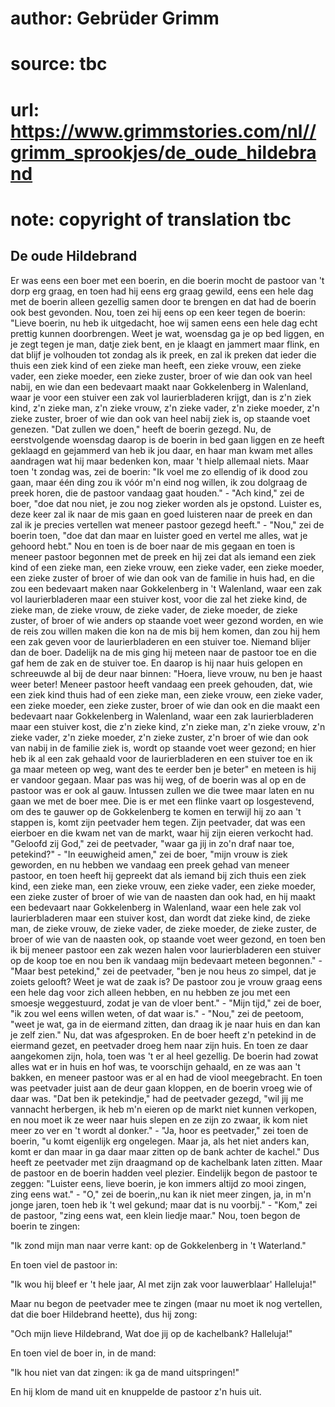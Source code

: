 # author: Gebrüder Grimm
# source: tbc
# url: https://www.grimmstories.com/nl//grimm_sprookjes/de_oude_hildebrand
# note: copyright of translation tbc

## De oude Hildebrand 

Er was eens een boer met een boerin, en die boerin mocht de pastoor van
't dorp erg graag, en toen had hij eens erg graag gewild, eens een hele
dag met de boerin alleen gezellig samen door te brengen en dat had de
boerin ook best gevonden. Nou, toen zei hij eens op een keer tegen de
boerin: "Lieve boerin, nu heb ik uitgedacht, hoe wij samen eens een
hele dag echt prettig kunnen doorbrengen. Weet je wat, woensdag ga je op
bed liggen, en je zegt tegen je man, datje ziek bent, en je klaagt en
jammert maar flink, en dat blijf je volhouden tot zondag als ik preek,
en zal ik preken dat ieder die thuis een ziek kind of een zieke man
heeft, een zieke vrouw, een zieke vader, een zieke moeder, een zieke
zuster, broer of wie dan ook van heel nabij, en wie dan een bedevaart
maakt naar Gokkelenberg in Walenland, waar je voor een stuiver een zak
vol laurierbladeren krijgt, dan is z'n ziek kind, z'n zieke man, z'n
zieke vrouw, z'n zieke vader, z'n zieke moeder, z'n zieke zuster,
broer of wie dan ook van heel nabij ziek is, op staande voet genezen.
"Dat zullen we doen," heeft de boerin gezegd. Nu, de eerstvolgende
woensdag daarop is de boerin in bed gaan liggen en ze heeft geklaagd en
gejammerd van heb ik jou daar, en haar man kwam met alles aandragen wat
hij maar bedenken kon, maar 't hielp allemaal niets. Maar toen 't
zondag was, zei de boerin: "Ik voel me zo ellendig of ik dood zou gaan,
maar één ding zou ik vóór m'n eind nog willen, ik zou dolgraag de preek
horen, die de pastoor vandaag gaat houden." - "Ach kind," zei de
boer, "doe dat nou niet, je zou nog zieker worden als je opstond.
Luister es, deze keer zal ik naar de mis gaan en goed luisteren naar de
preek en dan zal ik je precies vertellen wat meneer pastoor gezegd
heeft." - "Nou," zei de boerin toen, "doe dat dan maar en luister
goed en vertel me alles, wat je gehoord hebt." Nou en toen is de boer
naar de mis gegaan en toen is meneer pastoor begonnen met de preek en
hij zei dat als iemand een ziek kind of een zieke man, een zieke vrouw,
een zieke vader, een zieke moeder, een zieke zuster of broer of wie dan
ook van de familie in huis had, en die zou een bedevaart maken naar
Gokkelenberg in 't Walenland, waar een zak vol laurierbladeren maar een
stuiver kost, voor die zal het zieke kind, de zieke man, de zieke vrouw,
de zieke vader, de zieke moeder, de zieke zuster, of broer of wie anders
op staande voet weer gezond worden, en wie de reis zou willen maken die
kon na de mis bij hem komen, dan zou hij hem een zak geven voor de
laurierbladeren en een stuiver toe. Niemand blijer dan de boer. Dadelijk
na de mis ging hij meteen naar de pastoor toe en die gaf hem de zak en
de stuiver toe. En daarop is hij naar huis gelopen en schreeuwde al bij
de deur naar binnen: "Hoera, lieve vrouw, nu ben je haast weer beter!
Meneer pastoor heeft vandaag een preek gehouden, dat, wie een ziek kind
thuis had of een zieke man, een zieke vrouw, een zieke vader, een zieke
moeder, een zieke zuster, broer of wie dan ook en die maakt een
bedevaart naar Gokkelenberg in Walenland, waar een zak laurierbladeren
maar een stuiver kost, die z'n zieke kind, z'n zieke man, z'n zieke
vrouw, z'n zieke vader, z'n zieke moeder, z'n zieke zuster, z'n
broer of wie dan ook van nabij in de familie ziek is, wordt op staande
voet weer gezond; en hier heb ik al een zak gehaald voor de
laurierbladeren en een stuiver toe en ik ga maar meteen op weg, want des
te eerder ben je beter" en meteen is hij er vandoor gegaan. Maar pas
was hij weg, of de boerin was al op en de pastoor was er ook al gauw.
Intussen zullen we die twee maar laten en nu gaan we met de boer mee.
Die is er met een flinke vaart op losgestevend, om des te gauwer op de
Gokkelenberg te komen en terwijl hij zo aan 't stappen is, komt zijn
peetvader hem tegen. Zijn peetvader, dat was een eierboer en die kwam
net van de markt, waar hij zijn eieren verkocht had. "Geloofd zij
God," zei de peetvader, "waar ga jij in zo'n draf naar toe,
petekind?" - "In eeuwigheid amen," zei de boer, "mijn vrouw is ziek
geworden, en nu hebben we vandaag een preek gehad van meneer pastoor, en
toen heeft hij gepreekt dat als iemand bij zich thuis een ziek kind, een
zieke man, een zieke vrouw, een zieke vader, een zieke moeder, een zieke
zuster of broer of wie van de naasten dan ook had, en hij maakt een
bedevaart naar Gokkelenberg in Walenland, waar een hele zak vol
laurierbladeren maar een stuiver kost, dan wordt dat zieke kind, de
zieke man, de zieke vrouw, de zieke vader, de zieke moeder, de zieke
zuster, de broer of wie van de naasten ook, op staande voet weer gezond,
en toen ben ik bij meneer pastoor een zak wezen halen voor
laurierbladeren een stuiver op de koop toe en nou ben ik vandaag mijn
bedevaart meteen begonnen." - "Maar best petekind," zei de peetvader,
"ben je nou heus zo simpel, dat je zoiets gelooft? Weet je wat de zaak
is? De pastoor zou je vrouw graag eens een hele dag voor zich alleen
hebben, en nu hebben ze jou met een smoesje weggestuurd, zodat je van de
vloer bent." - "Mijn tijd," zei de boer, "ik zou wel eens willen
weten, of dat waar is." - "Nou," zei de peetoom, "weet je wat, ga in
de eiermand zitten, dan draag ik je naar huis en dan kan je zelf zien."
Nu, dat was afgesproken. En de boer heeft z'n petekind in de eiermand
gezet, en peetvader droeg hem naar zijn huis. En toen ze daar aangekomen
zijn, hola, toen was 't er al heel gezellig. De boerin had zowat alles
wat er in huis en hof was, te voorschijn gehaald, en ze was aan 't
bakken, en meneer pastoor was er al en had de viool meegebracht. En toen
was peetvader juist aan de deur gaan kloppen, en de boerin vroeg wie of
daar was. "Dat ben ik petekindje," had de peetvader gezegd, "wil jij
me vannacht herbergen, ik heb m'n eieren op de markt niet kunnen
verkopen, en nou moet ik ze weer naar huis slepen en ze zijn zo zwaar,
ik kom niet meer zo ver en 't wordt al donker." - "Ja, hoor es
peetvader," zei toen de boerin, "u komt eigenlijk erg ongelegen. Maar
ja, als het niet anders kan, komt er dan maar in ga daar maar zitten op
de bank achter de kachel." Dus heeft ze peetvader met zijn draagmand op
de kachelbank laten zitten. Maar de pastoor en de boerin hadden veel
plezier. Eindelijk begon de pastoor te zeggen: "Luister eens, lieve
boerin, je kon immers altijd zo mooi zingen, zing eens wat." - "O,"
zei de boerin,,nu kan ik niet meer zingen, ja, in m'n jonge jaren, toen
heb ik 't wel gekund; maar dat is nu voorbij." - "Kom," zei de
pastoor, "zing eens wat, een klein liedje maar." Nou, toen begon de
boerin te zingen:

"Ik zond mijn man naar verre kant:
op de Gokkelenberg in 't Waterland."

En toen viel de pastoor in:

"Ik wou hij bleef er 't hele jaar,
Al met zijn zak voor lauwerblaar'
Halleluja!"

Maar nu begon de peetvader mee te zingen (maar nu moet ik nog vertellen,
dat die boer Hildebrand heette), dus hij zong:

"Och mijn lieve Hildebrand,
Wat doe jij op de kachelbank?
Halleluja!"

En toen viel de boer in, in de mand:

"Ik hou niet van dat zingen:
ik ga de mand uitspringen!"

En hij klom de mand uit en knuppelde de pastoor z'n huis uit.
